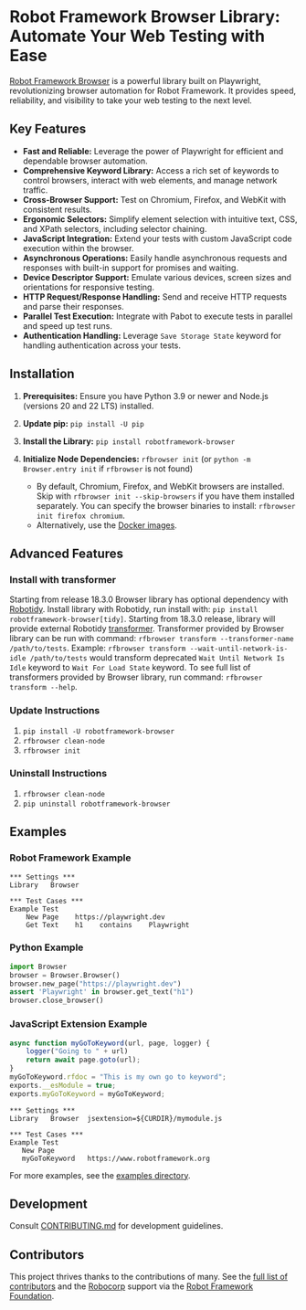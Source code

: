# Robot Framework Browser Library: Automate Your Web Testing with Ease

[Robot Framework Browser](https://github.com/MarketSquare/robotframework-browser) is a powerful library built on Playwright, revolutionizing browser automation for Robot Framework. It provides speed, reliability, and visibility to take your web testing to the next level.

## Key Features

*   **Fast and Reliable:** Leverage the power of Playwright for efficient and dependable browser automation.
*   **Comprehensive Keyword Library:** Access a rich set of keywords to control browsers, interact with web elements, and manage network traffic.
*   **Cross-Browser Support:** Test on Chromium, Firefox, and WebKit with consistent results.
*   **Ergonomic Selectors:** Simplify element selection with intuitive text, CSS, and XPath selectors, including selector chaining.
*   **JavaScript Integration:** Extend your tests with custom JavaScript code execution within the browser.
*   **Asynchronous Operations:** Easily handle asynchronous requests and responses with built-in support for promises and waiting.
*   **Device Descriptor Support:** Emulate various devices, screen sizes and orientations for responsive testing.
*   **HTTP Request/Response Handling:** Send and receive HTTP requests and parse their responses.
*   **Parallel Test Execution:** Integrate with Pabot to execute tests in parallel and speed up test runs.
*   **Authentication Handling:**  Leverage `Save Storage State` keyword for handling authentication across your tests.

## Installation

1.  **Prerequisites:** Ensure you have Python 3.9 or newer and Node.js (versions 20 and 22 LTS) installed.
2.  **Update pip:**  `pip install -U pip`
3.  **Install the Library:** `pip install robotframework-browser`
4.  **Initialize Node Dependencies:** `rfbrowser init` (or `python -m Browser.entry init` if `rfbrowser` is not found)

    *   By default, Chromium, Firefox, and WebKit browsers are installed. Skip with `rfbrowser init --skip-browsers` if you have them installed separately. You can specify the browser binaries to install:  `rfbrowser init firefox chromium`.
    *   Alternatively, use the [Docker images](https://github.com/MarketSquare/robotframework-browser/pkgs/container/robotframework-browser%2Frfbrowser-stable).

## Advanced Features

### Install with transformer

Starting from release 18.3.0 Browser library has optional dependency with
[Robotidy](https://robotidy.readthedocs.io/en/stable/). Install library with Robotidy, run install with:
`pip install robotframework-browser[tidy]`. Starting from 18.3.0 release, library will provide external
Robotidy [transformer](https://robotidy.readthedocs.io/en/stable/external_transformers.html). Transformer provided
by Browser library can be run with command: `rfbrowser transform --transformer-name /path/to/tests`. Example:
`rfbrowser transform --wait-until-network-is-idle /path/to/tests` would transform deprecated `Wait Until Network Is Idle`
keyword to `Wait For Load State` keyword. To see full list of transformers provided by Browser library, run
command: `rfbrowser transform --help`.

### Update Instructions

1.  `pip install -U robotframework-browser`
2.  `rfbrowser clean-node`
3.  `rfbrowser init`

### Uninstall Instructions

1.  `rfbrowser clean-node`
2.  `pip uninstall robotframework-browser`

## Examples

### Robot Framework Example

```robotframework
*** Settings ***
Library   Browser

*** Test Cases ***
Example Test
    New Page    https://playwright.dev
    Get Text    h1    contains    Playwright
```

### Python Example

```python
import Browser
browser = Browser.Browser()
browser.new_page("https://playwright.dev")
assert 'Playwright' in browser.get_text("h1")
browser.close_browser()
```

### JavaScript Extension Example

```javascript
async function myGoToKeyword(url, page, logger) {
    logger("Going to " + url)
    return await page.goto(url);
}
myGoToKeyword.rfdoc = "This is my own go to keyword";
exports.__esModule = true;
exports.myGoToKeyword = myGoToKeyword;
```

```robotframework
*** Settings ***
Library   Browser  jsextension=${CURDIR}/mymodule.js

*** Test Cases ***
Example Test
   New Page
   myGoToKeyword   https://www.robotframework.org
```

For more examples, see the [examples directory](https://github.com/MarketSquare/robotframework-browser/tree/main/docs/examples/babelES2015).

## Development

Consult [CONTRIBUTING.md](CONTRIBUTING.md) for development guidelines.

## Contributors

This project thrives thanks to the contributions of many.  See the [full list of contributors](#contributors-)
and the [Robocorp](https://robocorp.com/) support via the [Robot Framework Foundation](https://robotframework.org/foundation/).

```